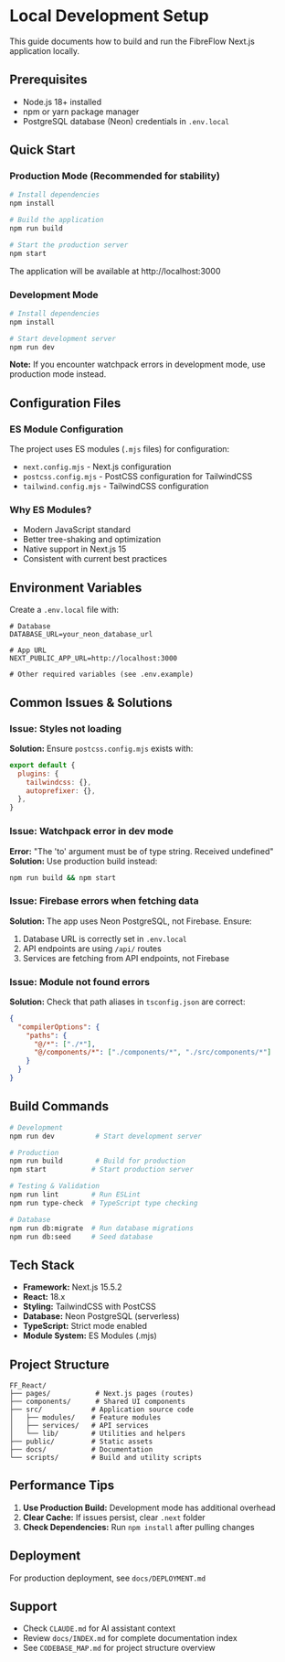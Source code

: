 # Local Development Setup

This guide documents how to build and run the FibreFlow Next.js application locally.

## Prerequisites

- Node.js 18+ installed
- npm or yarn package manager
- PostgreSQL database (Neon) credentials in `.env.local`

## Quick Start

### Production Mode (Recommended for stability)
```bash
# Install dependencies
npm install

# Build the application
npm run build

# Start the production server
npm start
```

The application will be available at http://localhost:3000

### Development Mode
```bash
# Install dependencies
npm install

# Start development server
npm run dev
```

**Note:** If you encounter watchpack errors in development mode, use production mode instead.

## Configuration Files

### ES Module Configuration
The project uses ES modules (`.mjs` files) for configuration:

- `next.config.mjs` - Next.js configuration
- `postcss.config.mjs` - PostCSS configuration for TailwindCSS
- `tailwind.config.mjs` - TailwindCSS configuration

### Why ES Modules?
- Modern JavaScript standard
- Better tree-shaking and optimization
- Native support in Next.js 15
- Consistent with current best practices

## Environment Variables

Create a `.env.local` file with:
```env
# Database
DATABASE_URL=your_neon_database_url

# App URL
NEXT_PUBLIC_APP_URL=http://localhost:3000

# Other required variables (see .env.example)
```

## Common Issues & Solutions

### Issue: Styles not loading
**Solution:** Ensure `postcss.config.mjs` exists with:
```javascript
export default {
  plugins: {
    tailwindcss: {},
    autoprefixer: {},
  },
}
```

### Issue: Watchpack error in dev mode
**Error:** "The 'to' argument must be of type string. Received undefined"
**Solution:** Use production build instead:
```bash
npm run build && npm start
```

### Issue: Firebase errors when fetching data
**Solution:** The app uses Neon PostgreSQL, not Firebase. Ensure:
1. Database URL is correctly set in `.env.local`
2. API endpoints are using `/api/` routes
3. Services are fetching from API endpoints, not Firebase

### Issue: Module not found errors
**Solution:** Check that path aliases in `tsconfig.json` are correct:
```json
{
  "compilerOptions": {
    "paths": {
      "@/*": ["./*"],
      "@/components/*": ["./components/*", "./src/components/*"]
    }
  }
}
```

## Build Commands

```bash
# Development
npm run dev          # Start development server

# Production
npm run build        # Build for production
npm start           # Start production server

# Testing & Validation
npm run lint        # Run ESLint
npm run type-check  # TypeScript type checking

# Database
npm run db:migrate  # Run database migrations
npm run db:seed     # Seed database
```

## Tech Stack

- **Framework:** Next.js 15.5.2
- **React:** 18.x
- **Styling:** TailwindCSS with PostCSS
- **Database:** Neon PostgreSQL (serverless)
- **TypeScript:** Strict mode enabled
- **Module System:** ES Modules (.mjs)

## Project Structure

```
FF_React/
├── pages/           # Next.js pages (routes)
├── components/      # Shared UI components
├── src/            # Application source code
│   ├── modules/    # Feature modules
│   ├── services/   # API services
│   └── lib/        # Utilities and helpers
├── public/         # Static assets
├── docs/           # Documentation
└── scripts/        # Build and utility scripts
```

## Performance Tips

1. **Use Production Build:** Development mode has additional overhead
2. **Clear Cache:** If issues persist, clear `.next` folder
3. **Check Dependencies:** Run `npm install` after pulling changes

## Deployment

For production deployment, see `docs/DEPLOYMENT.md`

## Support

- Check `CLAUDE.md` for AI assistant context
- Review `docs/INDEX.md` for complete documentation index
- See `CODEBASE_MAP.md` for project structure overview
